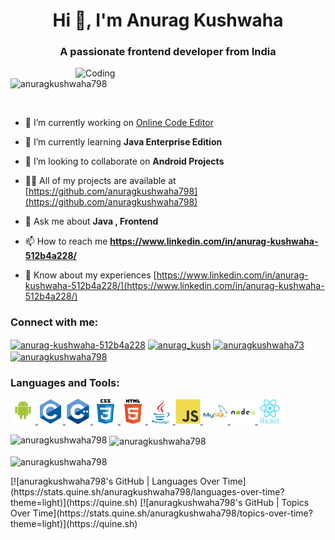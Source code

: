 <h1 align="center">Hi 👋, I'm Anurag Kushwaha</h1>
<h3 align="center">A passionate frontend developer from India</h3>
<img align="right" alt="Coding" width="400" src="https://camo.githubusercontent.com/5ddf73ad3a205111cf8c686f687fc216c2946a75005718c8da5b837ad9de78c9/68747470733a2f2f7468756d62732e6766796361742e636f6d2f4576696c4e657874446576696c666973682d736d616c6c2e676966">

<p align="left"> <img src="https://komarev.com/ghpvc/?username=anuragkushwaha798&label=Profile%20views&color=0e75b6&style=flat" alt="anuragkushwaha798" /> </p>

<p align="left"> <a href="https://twitter.com/" target="blank"><img src="https://img.shields.io/twitter/follow/?logo=twitter&style=for-the-badge" alt="" /></a> </p>

- 🔭 I’m currently working on [Online Code Editor](https://profound-syrniki-e6e1ff.netlify.app/)

- 🌱 I’m currently learning **Java Enterprise Edition**

- 👯 I’m looking to collaborate on **Android Projects**

- 👨‍💻 All of my projects are available at [https://github.com/anuragkushwaha798](https://github.com/anuragkushwaha798)

- 💬 Ask me about **Java , Frontend**

- 📫 How to reach me **https://www.linkedin.com/in/anurag-kushwaha-512b4a228/**

- 📄 Know about my experiences [https://www.linkedin.com/in/anurag-kushwaha-512b4a228/](https://www.linkedin.com/in/anurag-kushwaha-512b4a228/)

<h3 align="left">Connect with me:</h3>
<p align="left">
<a href="https://linkedin.com/in/anurag-kushwaha-512b4a228" target="blank"><img align="center" src="https://raw.githubusercontent.com/rahuldkjain/github-profile-readme-generator/master/src/images/icons/Social/linked-in-alt.svg" alt="anurag-kushwaha-512b4a228" height="30" width="40" /></a>
<a href="https://www.codechef.com/users/anurag_kush" target="blank"><img align="center" src="https://cdn.jsdelivr.net/npm/simple-icons@3.1.0/icons/codechef.svg" alt="anurag_kush" height="30" width="40" /></a>
<a href="https://www.hackerrank.com/anuragkushwaha73" target="blank"><img align="center" src="https://raw.githubusercontent.com/rahuldkjain/github-profile-readme-generator/master/src/images/icons/Social/hackerrank.svg" alt="anuragkushwaha73" height="30" width="40" /></a>
<a href="https://www.leetcode.com/anuragkushwaha798" target="blank"><img align="center" src="https://raw.githubusercontent.com/rahuldkjain/github-profile-readme-generator/master/src/images/icons/Social/leet-code.svg" alt="anuragkushwaha798" height="30" width="40" /></a>
</p>

<h3 align="left">Languages and Tools:</h3>
<p align="left"> <a href="https://developer.android.com" target="_blank" rel="noreferrer"> <img src="https://raw.githubusercontent.com/devicons/devicon/master/icons/android/android-original-wordmark.svg" alt="android" width="40" height="40"/> </a> <a href="https://www.cprogramming.com/" target="_blank" rel="noreferrer"> <img src="https://raw.githubusercontent.com/devicons/devicon/master/icons/c/c-original.svg" alt="c" width="40" height="40"/> </a> <a href="https://www.w3schools.com/cpp/" target="_blank" rel="noreferrer"> <img src="https://raw.githubusercontent.com/devicons/devicon/master/icons/cplusplus/cplusplus-original.svg" alt="cplusplus" width="40" height="40"/> </a> <a href="https://www.w3schools.com/css/" target="_blank" rel="noreferrer"> <img src="https://raw.githubusercontent.com/devicons/devicon/master/icons/css3/css3-original-wordmark.svg" alt="css3" width="40" height="40"/> </a> <a href="https://www.w3.org/html/" target="_blank" rel="noreferrer"> <img src="https://raw.githubusercontent.com/devicons/devicon/master/icons/html5/html5-original-wordmark.svg" alt="html5" width="40" height="40"/> </a> <a href="https://www.java.com" target="_blank" rel="noreferrer"> <img src="https://raw.githubusercontent.com/devicons/devicon/master/icons/java/java-original.svg" alt="java" width="40" height="40"/> </a> <a href="https://developer.mozilla.org/en-US/docs/Web/JavaScript" target="_blank" rel="noreferrer"> <img src="https://raw.githubusercontent.com/devicons/devicon/master/icons/javascript/javascript-original.svg" alt="javascript" width="40" height="40"/> </a> <a href="https://www.mysql.com/" target="_blank" rel="noreferrer"> <img src="https://raw.githubusercontent.com/devicons/devicon/master/icons/mysql/mysql-original-wordmark.svg" alt="mysql" width="40" height="40"/> </a> <a href="https://nodejs.org" target="_blank" rel="noreferrer"> <img src="https://raw.githubusercontent.com/devicons/devicon/master/icons/nodejs/nodejs-original-wordmark.svg" alt="nodejs" width="40" height="40"/> </a> <a href="https://reactjs.org/" target="_blank" rel="noreferrer"> <img src="https://raw.githubusercontent.com/devicons/devicon/master/icons/react/react-original-wordmark.svg" alt="react" width="40" height="40"/> </a> </p>

<p><img align="left" src="https://github-readme-stats.vercel.app/api/top-langs?username=anuragkushwaha798&show_icons=true&locale=en&layout=compact" alt="anuragkushwaha798" /></p>

<p>&nbsp;<img align="center" src="https://github-readme-stats.vercel.app/api?username=anuragkushwaha798&show_icons=true&locale=en" alt="anuragkushwaha798" /></p>

<p><img align="center" src="https://github-readme-streak-stats.herokuapp.com/?user=anuragkushwaha798&" alt="anuragkushwaha798" /></p>
[![anuragkushwaha798's GitHub | Languages Over Time](https://stats.quine.sh/anuragkushwaha798/languages-over-time?theme=light)](https://quine.sh)
[![anuragkushwaha798's GitHub | Topics Over Time](https://stats.quine.sh/anuragkushwaha798/topics-over-time?theme=light)](https://quine.sh)
